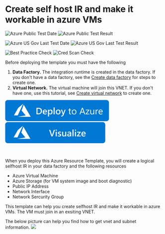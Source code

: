 # Create self host IR and make it workable in azure VMs

![Azure Public Test Date](https://azurequickstartsservice.blob.core.windows.net/badges/101-vms-with-selfhost-integration-runtime/PublicLastTestDate.svg)
![Azure Public Test Result](https://azurequickstartsservice.blob.core.windows.net/badges/101-vms-with-selfhost-integration-runtime/PublicDeployment.svg)

![Azure US Gov Last Test Date](https://azurequickstartsservice.blob.core.windows.net/badges/101-vms-with-selfhost-integration-runtime/FairfaxLastTestDate.svg)
![Azure US Gov Last Test Result](https://azurequickstartsservice.blob.core.windows.net/badges/101-vms-with-selfhost-integration-runtime/FairfaxDeployment.svg)

![Best Practice Check](https://azurequickstartsservice.blob.core.windows.net/badges/101-vms-with-selfhost-integration-runtime/BestPracticeResult.svg)
![Cred Scan Check](https://azurequickstartsservice.blob.core.windows.net/badges/101-vms-with-selfhost-integration-runtime/CredScanResult.svg)

Before deploying the template you must have the following

1. **Data Factory.** The integration runtime is created in the data factory. If you don't have a data factory,  see the [Create data factory](https://docs.microsoft.com/en-us/azure/data-factory/data-factory-move-data-between-onprem-and-cloud#create-data-factory) for steps to create one.
2. **Virtual Network.** The virtual machine will join this VNET. If you don't have one, use this tutorial, see [Create virtual network](https://docs.microsoft.com/en-us/azure/virtual-network/virtual-networks-create-vnet-arm-pportal#create-a-virtual-network) to create one.

[![Deploy To Azure](https://raw.githubusercontent.com/Azure/azure-quickstart-templates/master/1-CONTRIBUTION-GUIDE/images/deploytoazure.svg?sanitize=true)](https://portal.azure.com/#create/Microsoft.Template/uri/https%3A%2F%2Fraw.githubusercontent.com%2Fmpmhca%2Fazure-quickstart-templates-clone%2Fmaster%2F101-vms-with-selfhost-integration-runtime%2Fazuredeploy.json)  [![Visualize](https://raw.githubusercontent.com/Azure/azure-quickstart-templates/master/1-CONTRIBUTION-GUIDE/images/visualizebutton.svg?sanitize=true)](http://armviz.io/#/?load=https%3A%2F%2Fraw.githubusercontent.com%2FAzure%2Fazure-quickstart-templates%2Fmaster%2F101-vms-with-selfhost-integration-runtime%2Fazuredeploy.json)
    

    

When you deploy this Azure Resource Template, you will create a logical selfhost IR in your data factory and the following resources
- Azure Virtual Machine 
- Azure Storage (for VM system image and boot diagnostic)
- Public IP Address
- Network Interface
- Network Sercurity Group

This template can help you create selfhost IR and make it workable in azure VMs. The VM must join in an exsiting VNET. 

The below picture can help you find how to get vnet and subnet information.
![](images/vnet.png)


